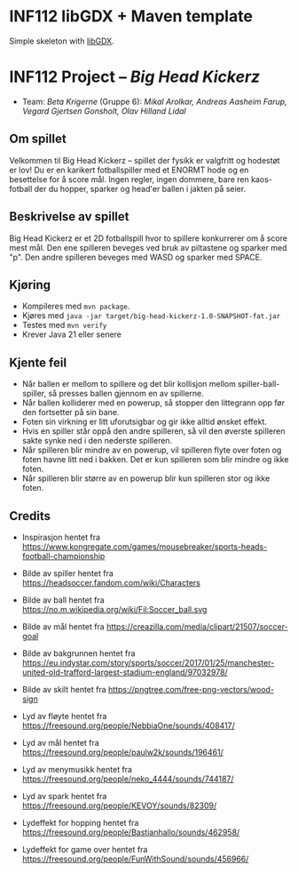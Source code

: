 # INF112 libGDX + Maven template

Simple skeleton with [libGDX](https://libgdx.com/).

# INF112 Project – *Big Head Kickerz*

* Team: *Beta Krigerne* (Gruppe 6): *Mikal Arolkar, Andreas Aasheim Farup, Vegard Gjertsen Gonsholt, Olav Hilland Lidal*

## Om spillet

Velkommen til Big Head Kickerz – spillet der fysikk er valgfritt og hodestøt er lov!
Du er en karikert fotballspiller med et ENORMT hode og en besettelse for å score mål.
Ingen regler, ingen dommere, bare ren kaos-fotball der du hopper, sparker og head'er ballen
i jakten på seier.

## Beskrivelse av spillet

Big Head Kickerz er et 2D fotballspill hvor to spillere konkurrerer om å score mest mål.
Den ene spilleren beveges ved bruk av piltastene og sparker med "p". Den andre spilleren beveges med
WASD og sparker med SPACE.

## Kjøring

* Kompileres med `mvn package`.
* Kjøres med `java -jar target/big-head-kickerz-1.0-SNAPSHOT-fat.jar`
* Testes med `mvn verify`
* Krever Java 21 eller senere

## Kjente feil

* Når ballen er mellom to spillere og det blir kollisjon mellom spiller-ball-spiller, så presses ballen gjennom en av spillerne.
* Når ballen kolliderer med en powerup, så stopper den littegrann opp før den fortsetter på sin bane.
* Foten sin virkning er litt uforutsigbar og gir ikke alltid ønsket effekt.
* Hvis en spiller står oppå den andre spilleren, så vil den øverste spilleren sakte synke ned i den nederste spilleren.
* Når spilleren blir mindre av en powerup, vil spilleren flyte over foten og foten havne litt ned i bakken. Det er kun spilleren som blir mindre og ikke foten.
* Når spilleren blir større av en powerup blir kun spilleren stor og ikke foten.

## Credits

* Inspirasjon hentet fra <https://www.kongregate.com/games/mousebreaker/sports-heads-football-championship>

* Bilde av spiller hentet fra <https://headsoccer.fandom.com/wiki/Characters>
* Bilde av ball hentet fra <https://no.m.wikipedia.org/wiki/Fil:Soccer_ball.svg>
* Bilde av mål hentet fra <https://creazilla.com/media/clipart/21507/soccer-goal>
* Bilde av bakgrunnen hentet fra <https://eu.indystar.com/story/sports/soccer/2017/01/25/manchester-united-old-trafford-largest-stadium-england/97032978/>
* Bilde av skilt hentet fra <https://pngtree.com/free-png-vectors/wood-sign>
* Lyd av fløyte hentet fra <https://freesound.org/people/NebbiaOne/sounds/408417/>
* Lyd av mål hentet fra <https://freesound.org/people/paulw2k/sounds/196461/>
* Lyd av menymusikk hentet fra <https://freesound.org/people/neko_4444/sounds/744187/>
* Lyd av spark hentet fra <https://freesound.org/people/KEVOY/sounds/82309/>
* Lydeffekt for hopping hentet fra <https://freesound.org/people/Bastianhallo/sounds/462958/>
* Lydeffekt for game over hentet fra <https://freesound.org/people/FunWithSound/sounds/456966/>
